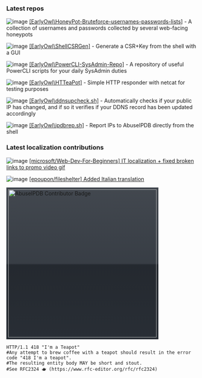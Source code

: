 ### Latest repos

![image](https://badgen.net/badge/icon/Txt?icon=deepscan&label&color=gray) [[EarlyOwl\HoneyPot-Bruteforce-usernames-passwords-lists]](https://github.com/EarlyOwl/HoneyPot-Bruteforce-usernames-passwords-lists) - A collection of usernames and passwords collected by several web-facing honeypots

![image](https://badgen.net/badge/icon/shell?icon=github&label&color=green) [[EarlyOwl\ShellCSRGen]](https://github.com/EarlyOwl/ShellCSRGen) - Generate a CSR+Key from the shell with a GUI

![image](https://badgen.net/badge/icon/PowerShell?icon=github&label&color=blue) [[EarlyOwl\PowerCLI-SysAdmin-Repo]](https://github.com/EarlyOwl/PowerCLI-SysAdmin-Repo) - A repository of useful PowerCLI scripts for your daily SysAdmin duties

![image](https://badgen.net/badge/icon/shell?icon=github&label&color=green) [[EarlyOwl\HTTeaPot]](https://github.com/EarlyOwl/HTTeaPot) - Simple HTTP responder with netcat for testing purposes

![image](https://badgen.net/badge/icon/shell?icon=github&label&color=green) [[EarlyOwl\ddnsupcheck.sh]](https://github.com/EarlyOwl/ddnsupcheck.sh) - Automatically checks if your public IP has changed, and if so it verifies if your DDNS record has been updated accordingly

![image](https://badgen.net/badge/icon/shell?icon=github&label&color=green) [[EarlyOwl\ipdbrep.sh]](https://github.com/EarlyOwl/ipdbrep.sh) - Report IPs to AbuseIPDB directly from the shell

### Latest localization contributions
![image](https://badgen.net/badge/PR/merged/purple?icon=github) [[microsoft/Web-Dev-For-Beginners] IT localization + fixed broken links to promo video gif](https://github.com/microsoft/Web-Dev-For-Beginners/pull/731)

![image](https://badgen.net/badge/PR/merged/purple?icon=github) [[epoupon/fileshelter] Added Italian translation](https://github.com/epoupon/fileshelter/pull/71)

<img src="https://www.abuseipdb.com/contributor/91864.svg" alt="AbuseIPDB Contributor Badge" style="width: 391px; background: #2d333b linear-gradient(rgba(255, 255, 255, 0.1), rgba(255, 255, 255, 0.05) 50%, rgba(0, 0, 0, 0.2) 51%, rgba(0, 0, 0, 0.1)); padding: 5px;">

```shell
HTTP/1.1 418 "I'm a Teapot"
#Any attempt to brew coffee with a teapot should result in the error code "418 I'm a teapot". 
#The resulting entity body MAY be short and stout. 
#See RFC2324 🫖 (https://www.rfc-editor.org/rfc/rfc2324)
```

